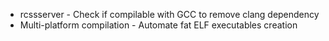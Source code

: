 * rcssserver - Check if compilable with GCC to remove clang dependency
* Multi-platform compilation - Automate fat ELF executables creation
